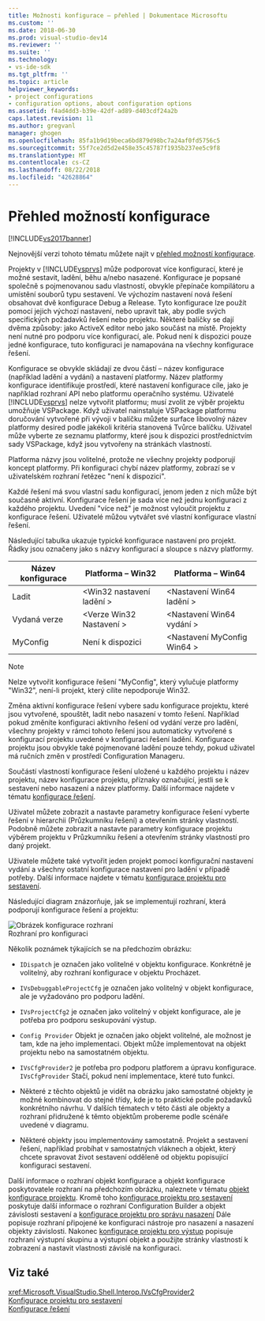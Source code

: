```yaml
---
title: Možnosti konfigurace – přehled | Dokumentace Microsoftu
ms.custom: ''
ms.date: 2018-06-30
ms.prod: visual-studio-dev14
ms.reviewer: ''
ms.suite: ''
ms.technology:
- vs-ide-sdk
ms.tgt_pltfrm: ''
ms.topic: article
helpviewer_keywords:
- project configurations
- configuration options, about configuration options
ms.assetid: f4ad4dd3-b39e-42df-ad89-d403cdf24a2b
caps.latest.revision: 11
ms.author: gregvanl
manager: ghogen
ms.openlocfilehash: 85fa1b9d19beca6bd879d98bc7a24af0fd5756c5
ms.sourcegitcommit: 55f7ce2d5d2e458e35c45787f1935b237ee5c9f8
ms.translationtype: MT
ms.contentlocale: cs-CZ
ms.lasthandoff: 08/22/2018
ms.locfileid: "42628864"
---
```

# <a name="configuration-options-overview"></a>Přehled možností konfigurace
[!INCLUDE[vs2017banner](../../includes/vs2017banner.md)]

Nejnovější verzi tohoto tématu můžete najít v [přehled možností konfigurace](https://docs.microsoft.com/visualstudio/extensibility/internals/configuration-options-overview).  
  
Projekty v [!INCLUDE[vsprvs](../../includes/vsprvs-md.md)] může podporovat více konfigurací, které je možné sestavit, ladění, běhu a/nebo nasazené. Konfigurace je popsané společně s pojmenovanou sadu vlastností, obvykle přepínače kompilátoru a umístění souborů typu sestavení. Ve výchozím nastavení nová řešení obsahovat dvě konfigurace Debug a Release. Tyto konfigurace lze použít pomocí jejich výchozí nastavení, nebo upravit tak, aby podle svých specifických požadavků řešení nebo projektu. Některé balíčky se dají dvěma způsoby: jako ActiveX editor nebo jako součást na místě. Projekty není nutné pro podporu více konfigurací, ale. Pokud není k dispozici pouze jedné konfigurace, tuto konfiguraci je namapována na všechny konfigurace řešení.  
  
 Konfigurace se obvykle skládají ze dvou částí – název konfigurace (například ladění a vydání) a nastavení platformy. Název platformy konfigurace identifikuje prostředí, které nastavení konfigurace cíle, jako je například rozhraní API nebo platformu operačního systému. Uživatelé [!INCLUDE[vsprvs](../../includes/vsprvs-md.md)] nelze vytvořit platformu; musí zvolit ze výběr projektu umožňuje VSPackage. Když uživatel nainstaluje VSPackage platformu doručování vytvořené při vývoji v balíčku můžete surface libovolný název platformy desired podle jakékoli kritéria stanovená Tvůrce balíčku. Uživatel může vyberte ze seznamu platformy, které jsou k dispozici prostřednictvím sady VSPackage, když jsou vytvořeny na stránkách vlastností.  
  
 Platforma názvy jsou volitelné, protože ne všechny projekty podporují koncept platformy. Při konfiguraci chybí název platformy, zobrazí se v uživatelském rozhraní řetězec "není k dispozici".  
  
 Každé řešení má svou vlastní sadu konfigurací, jenom jeden z nich může být současně aktivní. Konfigurace řešení je sada více než jednu konfiguraci z každého projektu. Uvedení "více než" je možnost vyloučit projektu z konfigurace řešení. Uživatelé můžou vytvářet své vlastní konfigurace vlastní řešení.  
  
 Následující tabulka ukazuje typické konfigurace nastavení pro projekt. Řádky jsou označeny jako s názvy konfigurací a sloupce s názvy platformy.  
  
|Název konfigurace|Platforma – Win32|Platforma – Win64|  
|------------------------|----------------------|----------------------|  
|Ladit|\<Win32 nastavení ladění >|\<Nastavení Win64 ladění >|  
|Vydaná verze|\<Verze Win32 Nastavení >|\<Nastavení Win64 vydání >|  
|MyConfig|Není k dispozici|\<Nastavení MyConfig Win64 >|  
  
> [!NOTE]
>  Nelze vytvořit konfigurace řešení "MyConfig", který vylučuje platformy "Win32", není-li projekt, který cílíte nepodporuje Win32.  
  
 Změna aktivní konfigurace řešení vybere sadu konfigurace projektu, které jsou vytvořené, spouštět, ladit nebo nasazení v tomto řešení. Například pokud změníte konfiguraci aktivního řešení od vydání verze pro ladění, všechny projekty v rámci tohoto řešení jsou automaticky vytvořené s konfigurací projektu uvedené v konfiguraci řešení ladění. Konfigurace projektu jsou obvykle také pojmenované ladění pouze tehdy, pokud uživatel má ručních změn v prostředí Configuration Manageru.  
  
 Součástí vlastností konfigurace řešení uložené u každého projektu i název projektu, název konfigurace projektu, příznaky označující, jestli se k sestavení nebo nasazení a název platformy. Další informace najdete v tématu [konfigurace řešení](../../extensibility/internals/solution-configuration.md).  
  
 Uživatel můžete zobrazit a nastavte parametry konfigurace řešení vyberte řešení v hierarchii (Průzkumníku řešení) a otevřením stránky vlastností. Podobně můžete zobrazit a nastavte parametry konfigurace projektu výběrem projektu v Průzkumníku řešení a otevřením stránky vlastností pro daný projekt.  
  
 Uživatele můžete také vytvořit jeden projekt pomocí konfigurační nastavení vydání a všechny ostatní konfigurace nastavení pro ladění v případě potřeby. Další informace najdete v tématu [konfigurace projektu pro sestavení](../../extensibility/internals/project-configuration-for-building.md).  
  
 Následující diagram znázorňuje, jak se implementují rozhraní, která podporují konfigurace řešení a projektu:  
  
 ![Obrázek konfigurace rozhraní](../../extensibility/internals/media/vsconfiginterfaces.gif "vsConfigInterfaces")  
Rozhraní pro konfiguraci  
  
 Několik poznámek týkajících se na předchozím obrázku:  
  
-   `IDispatch` je označen jako volitelné v objektu konfigurace. Konkrétně je volitelný, aby rozhraní konfigurace v objektu Procházet.  
  
-   `IVsDebuggableProjectCfg` je označen jako volitelný v objekt konfigurace, ale je vyžadováno pro podporu ladění.  
  
-   `IVsProjectCfg2` je označen jako volitelný v objekt konfigurace, ale je potřeba pro podporu seskupování výstup.  
  
-   `Config Provider` Objekt je označen jako objekt volitelné, ale možnost je tam, kde na jeho implementaci. Objekt může implementovat na objekt projektu nebo na samostatném objektu.  
  
-   `IVsCfgProvider2` je potřeba pro podporu platforem a úpravu konfigurace. `IVsCfgProvider` Stačí, pokud není implementace, které tuto funkci.  
  
-   Některé z těchto objektů je vidět na obrázku jako samostatné objekty je možné kombinovat do stejné třídy, kde je to praktické podle požadavků konkrétního návrhu. V dalších tématech v této části ale objekty a rozhraní přidružené k těmto objektům probereme podle scénáře uvedené v diagramu.  
  
-   Některé objekty jsou implementovány samostatně. Projekt a sestavení řešení, například probíhat v samostatných vláknech a objekt, který chcete spravovat život sestavení odděleně od objektu popisující konfiguraci sestavení.  
  
 Další informace o rozhraní objekt konfigurace a objekt konfigurace poskytovatele rozhraní na předchozím obrázku, naleznete v tématu [objekt konfigurace projektu](../../extensibility/internals/project-configuration-object.md). Kromě toho [konfigurace projektu pro sestavení](../../extensibility/internals/project-configuration-for-building.md) poskytuje další informace o rozhraní Configuration Builder a objekt závislosti sestavení a [konfigurace projektu pro správu nasazení](../../extensibility/internals/project-configuration-for-managing-deployment.md) Dále popisuje rozhraní připojené ke konfiguraci nástroje pro nasazení a nasazení objekty závislosti. Nakonec [konfigurace projektu pro výstup](../../extensibility/internals/project-configuration-for-output.md) popisuje rozhraní výstupní skupinu a výstupní objekt a použijte stránky vlastností k zobrazení a nastavit vlastnosti závislé na konfiguraci.  
  
## <a name="see-also"></a>Viz také  
 <xref:Microsoft.VisualStudio.Shell.Interop.IVsCfgProvider2>   
 [Konfigurace projektu pro sestavení](../../extensibility/internals/project-configuration-for-building.md)   
 [Konfigurace řešení](../../extensibility/internals/solution-configuration.md)

